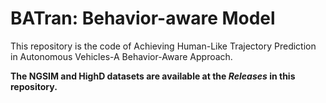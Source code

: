 # BATran: Behavior-aware Model
This repository is the code of Achieving Human-Like Trajectory Prediction in Autonomous Vehicles-A Behavior-Aware Approach.


**The NGSIM and HighD datasets are available at the _Releases_ in this repository.**
